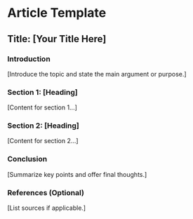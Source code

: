 # Article Template

## Title: [Your Title Here]

### Introduction

[Introduce the topic and state the main argument or purpose.]

### Section 1: [Heading]

[Content for section 1...]

### Section 2: [Heading]

[Content for section 2...]

### Conclusion

[Summarize key points and offer final thoughts.]

### References (Optional)

[List sources if applicable.]

